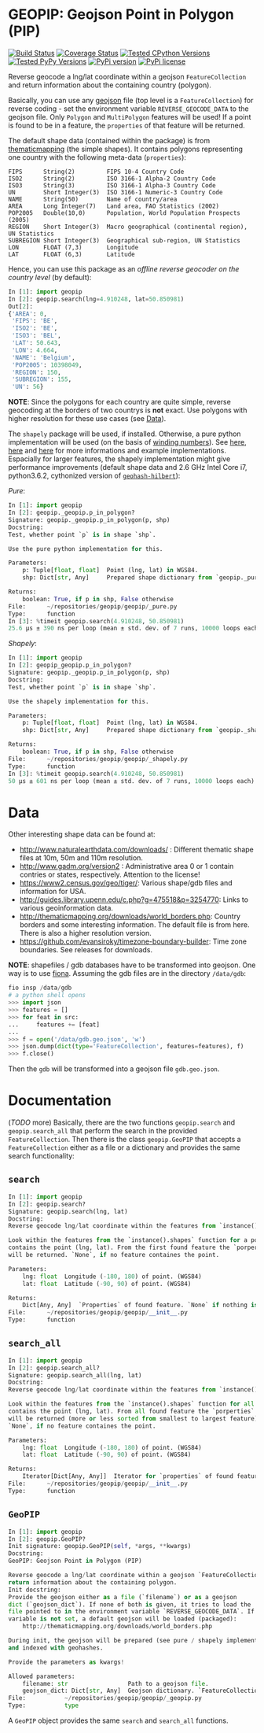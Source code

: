 # GEOPIP: Geojson Point in Polygon (PIP)

[![Build Status](https://travis-ci.org/tammoippen/geopip.svg?branch=master)](https://travis-ci.org/tammoippen/geopip)
[![Coverage Status](https://coveralls.io/repos/github/tammoippen/geopip/badge.svg?branch=master)](https://coveralls.io/github/tammoippen/geopip?branch=master)
[![Tested CPython Versions](https://img.shields.io/badge/cpython-2.7%2C%203.5%2C%203.6%2C%20nightly-brightgreen.svg)](https://img.shields.io/badge/cpython-2.7%2C%203.5%2C%203.6%2C%20nightly-brightgreen.svg)
[![Tested PyPy Versions](https://img.shields.io/badge/pypy-2.7--5.8.0%2C%203.5--5.8.0-brightgreen.svg)](https://img.shields.io/badge/pypy-2.7--5.8.0%2C%203.5--5.8.0-brightgreen.svg)
[![PyPi version](https://img.shields.io/pypi/v/geopip.svg)](https://pypi.python.org/pypi/geopip)
[![PyPi license](https://img.shields.io/pypi/l/geopip.svg)](https://pypi.python.org/pypi/geopip)

Reverse geocode a lng/lat coordinate within a geojson `FeatureCollection` and return information about the containing country (polygon).

Basically, you can use any [geojson](https://tools.ietf.org/html/rfc7946) file (top level is a `FeatureCollection`) for reverse coding - set the environment variable `REVERSE_GEOCODE_DATA` to the geojson file. Only `Polygon` and `MultiPolygon` features will be used! If a point is found to be in a feature, the `properties` of that feature will be returned.

The default shape data (contained within the package) is from [thematicmapping](http://thematicmapping.org/downloads/world_borders.php) (the simple shapes). It contains polygons representing one country with the following meta-data (`properties`):
```
FIPS      String(2)         FIPS 10-4 Country Code
ISO2      String(2)         ISO 3166-1 Alpha-2 Country Code
ISO3      String(3)         ISO 3166-1 Alpha-3 Country Code
UN        Short Integer(3)  ISO 3166-1 Numeric-3 Country Code
NAME      String(50)        Name of country/area
AREA      Long Integer(7)   Land area, FAO Statistics (2002)
POP2005   Double(10,0)      Population, World Population Prospects (2005)
REGION    Short Integer(3)  Macro geographical (continental region), UN Statistics
SUBREGION Short Integer(3)  Geographical sub-region, UN Statistics
LON       FLOAT (7,3)       Longitude
LAT       FLOAT (6,3)       Latitude
```

Hence, you can use this package as an *offline reverse geocoder on the country level* (by default):
```python
In [1]: import geopip
In [2]: geopip.search(lng=4.910248, lat=50.850981)
Out[2]:
{'AREA': 0,
 'FIPS': 'BE',
 'ISO2': 'BE',
 'ISO3': 'BEL',
 'LAT': 50.643,
 'LON': 4.664,
 'NAME': 'Belgium',
 'POP2005': 10398049,
 'REGION': 150,
 'SUBREGION': 155,
 'UN': 56}
```

**NOTE**: Since the polygons for each country are quite simple, reverse geocoding at the borders of two countrys is **not** exact. Use polygons with higher resolution for these use cases (see [Data](#data)).

The `shapely` package will be used, if installed. Otherwise, a pure python implementation will be used (on the basis of [winding numbers](https://en.wikipedia.org/wiki/Winding_number)). See [here](https://www.toptal.com/python/computational-geometry-in-python-from-theory-to-implementation), [here](http://geomalgorithms.com/a03-_inclusion.html) and [here](http://www.dgp.toronto.edu/~mac/e-stuff/point_in_polygon.py) for more informations and example implementations. Espacially for larger features, the shapely implementation might give performance improvements (default shape data and 2.6 GHz Intel Core i7, python3.6.2, cythonized version of [`geohash-hilbert`](https://github.com/tammoippen/geohash-hilbert)):

*Pure*:
```python
In [1]: import geopip
In [2]: geopip._geopip.p_in_polygon?
Signature: geopip._geopip.p_in_polygon(p, shp)
Docstring:
Test, whether point `p` is in shape `shp`.

Use the pure python implementation for this.

Parameters:
    p: Tuple[float, float]  Point (lng, lat) in WGS84.
    shp: Dict[str, Any]     Prepared shape dictionary from `geopip._pure.prepare()`.

Returns:
    boolean: True, if p in shp, False otherwise
File:      ~/repositories/geopip/geopip/_pure.py
Type:      function
In [3]: %timeit geopip.search(4.910248, 50.850981)
25.6 µs ± 390 ns per loop (mean ± std. dev. of 7 runs, 10000 loops each)
```

*Shapely*:
```python
In [1]: import geopip
In [2]: geopip_geopip.p_in_polygon?
Signature: geopip._geopip.p_in_polygon(p, shp)
Docstring:
Test, whether point `p` is in shape `shp`.

Use the shapely implementation for this.

Parameters:
    p: Tuple[float, float]  Point (lng, lat) in WGS84.
    shp: Dict[str, Any]     Prepared shape dictionary from `geopip._shapely.prepare()`.

Returns:
    boolean: True, if p in shp, False otherwise
File:      ~/repositories/geopip/geopip/_shapely.py
Type:      function
In [3]: %timeit geopip.search(4.910248, 50.850981)
50 µs ± 601 ns per loop (mean ± std. dev. of 7 runs, 10000 loops each)
```

# Data

Other interesting shape data can be found at:

- http://www.naturalearthdata.com/downloads/ : Different thematic shape files at 10m, 50m and 110m resolution.
- http://www.gadm.org/version2 : Administrative area 0 or 1 contain contries or states, respectively. Attention to the license!
- https://www2.census.gov/geo/tiger/: Various shape/gdb files and information for USA.
- http://guides.library.upenn.edu/c.php?g=475518&p=3254770: Links to various geoinformation data.
- http://thematicmapping.org/downloads/world_borders.php: Country borders and some interesting information. The default file is from here. There is also a higher resolution version.
- https://github.com/evansiroky/timezone-boundary-builder: Time zone boundaries. See releases for downloads.

**NOTE**: shapefiles / gdb databases have to be transformed into geojson. One way is to use [fiona](https://github.com/Toblerity/Fiona). Assuming the gdb files are in the directory `/data/gdb`:

```python
fio insp /data/gdb
# a python shell opens
>>> import json
>>> features = []
>>> for feat in src:
...     features += [feat]
...
>>> f = open('/data/gdb.geo.json', 'w')
>>> json.dump(dict(type='FeatureCollection', features=features), f)
>>> f.close()
```
Then the `gdb` will be transformed into a geojson file `gdb.geo.json`.

# Documentation

(*TODO* more)
Basically, there are the two functions `geopip.search` and `geopip.search_all` that perform the search in the provided `FeatureCollection`. Then there is the class `geopip.GeoPIP` that accepts a `FeatureCollection` either as a file or a dictionary and provides the same search functionality:

## `search`
```python
In [1]: import geopip
In [2]: geopip.search?
Signature: geopip.search(lng, lat)
Docstring:
Reverse geocode lng/lat coordinate within the features from `instance().shapes`.

Look within the features from the `instance().shapes` function for a polygon that
contains the point (lng, lat). From the first found feature the `porperties`
will be returned. `None`, if no feature containes the point.

Parameters:
    lng: float  Longitude (-180, 180) of point. (WGS84)
    lat: float  Latitude (-90, 90) of point. (WGS84)

Returns:
    Dict[Any, Any]  `Properties` of found feature. `None` if nothing is found.
File:      ~/repositories/geopip/geopip/__init__.py
Type:      function
```

## `search_all`
```python
In [1]: import geopip
In [2]: geopip.search_all?
Signature: geopip.search_all(lng, lat)
Docstring:
Reverse geocode lng/lat coordinate within the features from `instance().shapes`.

Look within the features from the `instance().shapes` function for all polygon that
contains the point (lng, lat). From all found feature the `porperties`
will be returned (more or less sorted from smallest to largest feature).
`None`, if no feature containes the point.

Parameters:
    lng: float  Longitude (-180, 180) of point. (WGS84)
    lat: float  Latitude (-90, 90) of point. (WGS84)

Returns:
    Iterator[Dict[Any, Any]]  Iterator for `properties` of found features.
File:      ~/repositories/geopip/geopip/__init__.py
Type:      function
```

## `GeoPIP`
```python
In [1]: import geopip
In [2]: geopip.GeoPIP?
Init signature: geopip.GeoPIP(self, *args, **kwargs)
Docstring:
GeoPIP: Geojson Point in Polygon (PIP)

Reverse geocode a lng/lat coordinate within a geojson `FeatureCollection` and
return information about the containing polygon.
Init docstring:
Provide the geojson either as a file (`filename`) or as a geojson
dict (`geojson_dict`). If none of both is given, it tries to load the
file pointed to in the environment variable `REVERSE_GEOCODE_DATA`. If the
variable is not set, a default geojson will be loaded (packaged):
    http://thematicmapping.org/downloads/world_borders.php

During init, the geojson will be prepared (see pure / shapely implementation)
and indexed with geohashes.

Provide the parameters as kwargs!

Allowed parameters:
    filename: str                 Path to a geojson file.
    geojson_dict: Dict[str, Any]  Geojson dictionary. `FeatureCollection` required!
File:           ~/repositories/geopip/geopip/_geopip.py
Type:           type
```

A `GeoPIP` object provides the same `search` and `search_all` functions.
